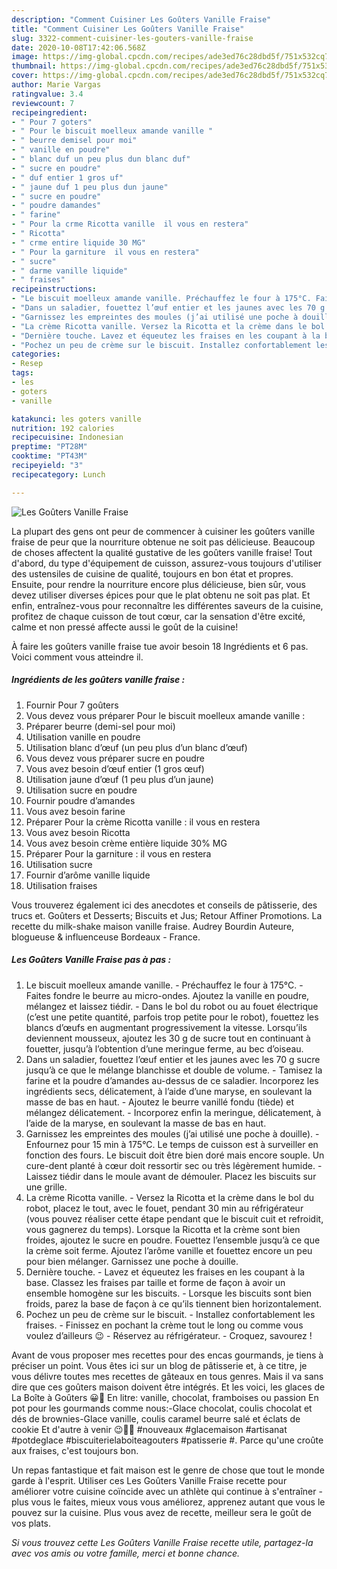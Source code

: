 ```yaml
---
description: "Comment Cuisiner Les Goûters Vanille Fraise"
title: "Comment Cuisiner Les Goûters Vanille Fraise"
slug: 3322-comment-cuisiner-les-gouters-vanille-fraise
date: 2020-10-08T17:42:06.568Z
image: https://img-global.cpcdn.com/recipes/ade3ed76c28dbd5f/751x532cq70/les-gouters-vanille-fraise-photo-principale-de-la-recette.jpg
thumbnail: https://img-global.cpcdn.com/recipes/ade3ed76c28dbd5f/751x532cq70/les-gouters-vanille-fraise-photo-principale-de-la-recette.jpg
cover: https://img-global.cpcdn.com/recipes/ade3ed76c28dbd5f/751x532cq70/les-gouters-vanille-fraise-photo-principale-de-la-recette.jpg
author: Marie Vargas
ratingvalue: 3.4
reviewcount: 7
recipeingredient:
- " Pour 7 goters"
- " Pour le biscuit moelleux amande vanille "
- " beurre demisel pour moi"
- " vanille en poudre"
- " blanc duf un peu plus dun blanc duf"
- " sucre en poudre"
- " duf entier 1 gros uf"
- " jaune duf 1 peu plus dun jaune"
- " sucre en poudre"
- " poudre damandes"
- " farine"
- " Pour la crme Ricotta vanille  il vous en restera"
- " Ricotta"
- " crme entire liquide 30 MG"
- " Pour la garniture  il vous en restera"
- " sucre"
- " darme vanille liquide"
- " fraises"
recipeinstructions:
- "Le biscuit moelleux amande vanille. Préchauffez le four à 175°C. Faites fondre le beurre au micro-ondes. Ajoutez la vanille en poudre, mélangez et laissez tiédir. Dans le bol du robot ou au fouet électrique (c’est une petite quantité, parfois trop petite pour le robot), fouettez les blancs d’œufs en augmentant progressivement la vitesse. Lorsqu’ils deviennent mousseux, ajoutez les 30 g de sucre tout en continuant à fouetter, jusqu’à l’obtention d’une meringue ferme, au bec d’oiseau."
- "Dans un saladier, fouettez l’œuf entier et les jaunes avec les 70 g sucre jusqu’à ce que le mélange blanchisse et double de volume. Tamisez la farine et la poudre d’amandes au-dessus de ce saladier. Incorporez les ingrédients secs, délicatement, à l’aide d’une maryse, en soulevant la masse de bas en haut. Ajoutez le beurre vanillé fondu (tiède) et mélangez délicatement. Incorporez enfin la meringue, délicatement, à l’aide de la maryse, en soulevant la masse de bas en haut."
- "Garnissez les empreintes des moules (j’ai utilisé une poche à douille). Enfournez pour 15 min à 175°C. Le temps de cuisson est à surveiller en fonction des fours. Le biscuit doit être bien doré mais encore souple. Un cure-dent planté à cœur doit ressortir sec ou très légèrement humide. Laissez tiédir dans le moule avant de démouler. Placez les biscuits sur une grille."
- "La crème Ricotta vanille. Versez la Ricotta et la crème dans le bol du robot, placez le tout, avec le fouet, pendant 30 min au réfrigérateur (vous pouvez réaliser cette étape pendant que le biscuit cuit et refroidit, vous gagnerez du temps). Lorsque la Ricotta et la crème sont bien froides, ajoutez le sucre en poudre. Fouettez l’ensemble jusqu’à ce que la crème soit ferme. Ajoutez l’arôme vanille et fouettez encore un peu pour bien mélanger. Garnissez une poche à douille."
- "Dernière touche. Lavez et équeutez les fraises en les coupant à la base. Classez les fraises par taille et forme de façon à avoir un ensemble homogène sur les biscuits.  Lorsque les biscuits sont bien froids, parez la base de façon à ce qu’ils tiennent bien horizontalement."
- "Pochez un peu de crème sur le biscuit. Installez confortablement les fraises. Finissez en pochant la crème tout le long ou comme vous voulez d’ailleurs 😉  Réservez au réfrigérateur. Croquez, savourez !"
categories:
- Resep
tags:
- les
- goters
- vanille

katakunci: les goters vanille 
nutrition: 192 calories
recipecuisine: Indonesian
preptime: "PT28M"
cooktime: "PT43M"
recipeyield: "3"
recipecategory: Lunch

---
```



![Les Goûters Vanille Fraise](https://img-global.cpcdn.com/recipes/ade3ed76c28dbd5f/751x532cq70/les-gouters-vanille-fraise-photo-principale-de-la-recette.jpg)

La plupart des gens ont peur de commencer à cuisiner les goûters vanille fraise de peur que la nourriture obtenue ne soit pas délicieuse. Beaucoup de choses affectent la qualité gustative de les goûters vanille fraise! Tout d'abord, du type d'équipement de cuisson, assurez-vous toujours d'utiliser des ustensiles de cuisine de qualité, toujours en bon état et propres. Ensuite, pour rendre la nourriture encore plus délicieuse, bien sûr, vous devez utiliser diverses épices pour que le plat obtenu ne soit pas plat. Et enfin, entraînez-vous pour reconnaître les différentes saveurs de la cuisine, profitez de chaque cuisson de tout cœur, car la sensation d'être excité, calme et non pressé affecte aussi le goût de la cuisine!

<!--inarticleads1-->

À faire les goûters vanille fraise tue avoir besoin 18 Ingrédients et 6 pas. Voici comment vous atteindre il.

##### Ingrédients de les goûters vanille fraise :

1. Fournir  Pour 7 goûters
1. Vous devez vous préparer  Pour le biscuit moelleux amande vanille :
1. Préparer  beurre (demi-sel pour moi)
1. Utilisation  vanille en poudre
1. Utilisation  blanc d’œuf (un peu plus d’un blanc d’œuf)
1. Vous devez vous préparer  sucre en poudre
1. Vous avez besoin  d’œuf entier (1 gros œuf)
1. Utilisation  jaune d’œuf (1 peu plus d’un jaune)
1. Utilisation  sucre en poudre
1. Fournir  poudre d’amandes
1. Vous avez besoin  farine
1. Préparer  Pour la crème Ricotta vanille : il vous en restera
1. Vous avez besoin  Ricotta
1. Vous avez besoin  crème entière liquide 30% MG
1. Préparer  Pour la garniture : il vous en restera
1. Utilisation  sucre
1. Fournir  d’arôme vanille liquide
1. Utilisation  fraises


Vous trouverez également ici des anecdotes et conseils de pâtisserie, des trucs et. Goûters et Desserts; Biscuits et Jus; Retour Affiner Promotions. La recette du milk-shake maison vanille fraise. Audrey Bourdin Auteure, blogueuse &amp; influenceuse Bordeaux - France. 

<!--inarticleads2-->

##### Les Goûters Vanille Fraise pas à pas :

1. Le biscuit moelleux amande vanille. - Préchauffez le four à 175°C. - Faites fondre le beurre au micro-ondes. Ajoutez la vanille en poudre, mélangez et laissez tiédir. - Dans le bol du robot ou au fouet électrique (c’est une petite quantité, parfois trop petite pour le robot), fouettez les blancs d’œufs en augmentant progressivement la vitesse. Lorsqu’ils deviennent mousseux, ajoutez les 30 g de sucre tout en continuant à fouetter, jusqu’à l’obtention d’une meringue ferme, au bec d’oiseau.
1. Dans un saladier, fouettez l’œuf entier et les jaunes avec les 70 g sucre jusqu’à ce que le mélange blanchisse et double de volume. - Tamisez la farine et la poudre d’amandes au-dessus de ce saladier. Incorporez les ingrédients secs, délicatement, à l’aide d’une maryse, en soulevant la masse de bas en haut. - Ajoutez le beurre vanillé fondu (tiède) et mélangez délicatement. - Incorporez enfin la meringue, délicatement, à l’aide de la maryse, en soulevant la masse de bas en haut.
1. Garnissez les empreintes des moules (j’ai utilisé une poche à douille). - Enfournez pour 15 min à 175°C. Le temps de cuisson est à surveiller en fonction des fours. Le biscuit doit être bien doré mais encore souple. Un cure-dent planté à cœur doit ressortir sec ou très légèrement humide. - Laissez tiédir dans le moule avant de démouler. Placez les biscuits sur une grille.
1. La crème Ricotta vanille. - Versez la Ricotta et la crème dans le bol du robot, placez le tout, avec le fouet, pendant 30 min au réfrigérateur (vous pouvez réaliser cette étape pendant que le biscuit cuit et refroidit, vous gagnerez du temps). Lorsque la Ricotta et la crème sont bien froides, ajoutez le sucre en poudre. Fouettez l’ensemble jusqu’à ce que la crème soit ferme. Ajoutez l’arôme vanille et fouettez encore un peu pour bien mélanger. Garnissez une poche à douille.
1. Dernière touche. - Lavez et équeutez les fraises en les coupant à la base. Classez les fraises par taille et forme de façon à avoir un ensemble homogène sur les biscuits.  - Lorsque les biscuits sont bien froids, parez la base de façon à ce qu’ils tiennent bien horizontalement.
1. Pochez un peu de crème sur le biscuit. - Installez confortablement les fraises. - Finissez en pochant la crème tout le long ou comme vous voulez d’ailleurs 😉  - Réservez au réfrigérateur. - Croquez, savourez !


Avant de vous proposer mes recettes pour des encas gourmands, je tiens à préciser un point. Vous êtes ici sur un blog de pâtisserie et, à ce titre, je vous délivre toutes mes recettes de gâteaux en tous genres. Mais il va sans dire que ces goûters maison doivent être intégrés. Et les voici, les glaces de La Boîte à Goûters 😀🍨 En litre: vanille, chocolat, framboises ou passion En pot pour les gourmands comme nous:-Glace chocolat, coulis chocolat et dés de brownies-Glace vanille, coulis caramel beurre salé et éclats de cookie Et d&#39;autre à venir 😉🍪🍨 #nouveaux #glacemaison #artisanat #potdeglace #biscuiterielaboiteagouters #patisserie #. Parce qu&#39;une croûte aux fraises, c&#39;est toujours bon. 

<!--inarticleads1-->

<p>
Un repas fantastique et fait maison est le genre de chose que tout le monde garde à l'esprit. Utiliser ces Les Goûters Vanille Fraise recette pour améliorer votre cuisine coïncide avec un athlète qui continue à s'entraîner - plus vous le faites, mieux vous vous améliorez, apprenez autant que vous le pouvez sur la cuisine. Plus vous avez de recette, meilleur sera le goût de vos plats.
</p>

<p>
<i>Si vous trouvez cette Les Goûters Vanille Fraise recette utile, partagez-la avec vos amis ou votre famille, merci et bonne chance.</i>
</p>
